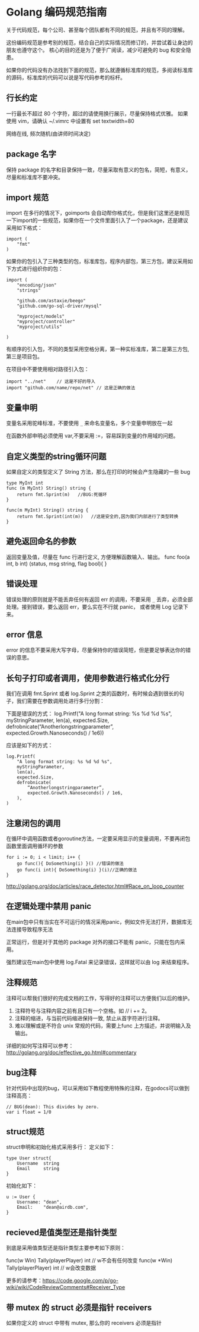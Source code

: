 # Golang 编码规范指南

关于代码规范，每个公司、甚至每个团队都有不同的规范，并且有不同的理解。

这份编码规范是参考别的规范，结合自己的实际情况而修订的，并尝试着让身边的朋友也遵守这个。 核心的目的还是为了便于广阅读，减少可避免的 bug 和安全隐患。

如果你的代码没有办法找到下面的规范，那么就遵循标准库的规范，多阅读标准库的源码，标准库的代码可以说是写代码参考的标杆。

## 行长约定

一行最长不超过 80 个字符，超过的请使用换行展示，尽量保持格式优雅。
如果使用 vim，请确认 ~/.vimrc 中设置有 set textwidth=80

网络在线, 频次随机(由讲师时间决定)
   
## package 名字

保持 package 的名字和目录保持一致，尽量采取有意义的包名，简短，有意义，尽量和标准库不要冲突。


## import 规范

import 在多行的情况下，goimports 会自动帮你格式化，但是我们这里还是规范一下import的一些规范，如果你在一个文件里面引入了一个package，还是建议采用如下格式：

	import (
	    "fmt"
	)

如果你的包引入了三种类型的包，标准库包，程序内部包，第三方包，建议采用如下方式进行组织你的包：

	import (
	    "encoding/json"
	    "strings"
	
	    "github.com/astaxie/beego"
	    "github.com/go-sql-driver/mysql"
	
	    "myproject/models"
	    "myproject/controller"
	    "myproject/utils"
	
	) 

有顺序的引入包，不同的类型采用空格分离，第一种实标准库，第二是第三方包, 第三是项目包。

在项目中不要使用相对路径引入包：

	import "../net"    // 这是不好的导入
	import "github.com/name/repo/net" // 这是正确的做法


## 变量申明

变量名采用驼峰标准，不要使用 `_` 来命名变量名，多个变量申明放在一起

在函数外部申明必须使用 var,不要采用 :=，容易踩到变量的作用域的问题。


## 自定义类型的string循环问题

如果自定义的类型定义了 String 方法，那么在打印的时候会产生隐藏的一些 bug

	type MyInt int
	func (m MyInt) String() string { 
	    return fmt.Sprint(m)   //BUG:死循环
	}
	
	func(m MyInt) String() string { 
	    return fmt.Sprint(int(m))   //这是安全的,因为我们内部进行了类型转换
	}

## 避免返回命名的参数

返回变量及值，尽量在 func 行进行定义, 方便理解函数输入、输出。
	func foo(a int, b int) (status, msg string, flag bool){
	}


## 错误处理

错误处理的原则就是不能丢弃任何有返回 err 的调用，不要采用 `_`
丢弃，必须全部处理。接到错误，要么返回 err，要么实在不行就 panic， 或者使用 Log
记录下来。

## error 信息

error 的信息不要采用大写字母，尽量保持你的错误简短，但是要足够表达你的错误的意思。

## 长句子打印或者调用，使用参数进行格式化分行

我们在调用 fmt.Sprint 或者 log.Sprint 之类的函数时，有时候会遇到很长的句子，我们需要在参数调用处进行多行分割：

下面是错误的方式：
	log.Printf("A long format string: %s %d %d %s", myStringParameter, len(a),
	    expected.Size, defrobnicate(“Anotherlongstringparameter”,
	        expected.Growth.Nanoseconds() / 1e6))

应该是如下的方式：

	log.Printf( 
	    "A long format string: %s %d %d %s", 
	    myStringParameter,
	    len(a),
	    expected.Size,
	    defrobnicate(
	        “Anotherlongstringparameter”,
	        expected.Growth.Nanoseconds() / 1e6, 
	    ),
	)

## 注意闭包的调用

在循环中调用函数或者goroutine方法，一定要采用显示的变量调用，不要再闭包函数里面调用循环的参数

	for i := 0; i < limit; i++ {
	    go func(){ DoSomething(i) }() //错误的做法
	    go func(i int){ DoSomething(i) }(i)//正确的做法
	}

http://golang.org/doc/articles/race_detector.html#Race_on_loop_counter

## 在逻辑处理中禁用 panic

在main包中只有当实在不可运行的情况采用panic，例如文件无法打开，数据库无法连接导致程序无法

正常运行，但是对于其他的 package 对外的接口不能有 panic，只能在包内采用。

强烈建议在main包中使用 log.Fatal 来记录错误，这样就可以由 log 来结束程序。


## 注释规范

注释可以帮我们很好的完成文档的工作，写得好的注释可以方便我们以后的维护。
1. 注释符号与注释内容之前有且只有一个空格。如 // i += 2。
2. 注释的缩进，与当前代码缩进保持一致, 禁止从首字符进行注释。
3. 难以理解或是不符合 unix 常规的代码，需要上func 上方描述，并说明输入及输出。


详细的如何写注释可以参考：http://golang.org/doc/effective_go.html#commentary


## bug注释

针对代码中出现的bug，可以采用如下教程使用特殊的注释，在godocs可以做到注释高亮：

	// BUG(dean): This divides by zero. 
	var i float = 1/0

## struct规范

struct申明和初始化格式采用多行：
定义如下：

	type User struct{
	    Username  string
	    Email     string
	}

初始化如下：

	u := User {
	    Username: "dean",
	    Email:    "dean@airdb.com",
	}

## recieved是值类型还是指针类型

到底是采用值类型还是指针类型主要参考如下原则：

func(w Win) Tally(playerPlayer) int     // w不会有任何改变 
func(w *Win) Tally(playerPlayer) int    // w会改变数据

更多的请参考：https://code.google.com/p/go-wiki/wiki/CodeReviewComments#Receiver_Type


## 带 mutex 的 struct 必须是指针 receivers

如果你定义的 struct 中带有 mutex, 那么你的 receivers 必须是指针
